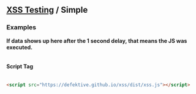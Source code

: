 ## [XSS Testing](/xss/) / Simple

### Examples
**If data shows up here after the 1 second delay, that means the JS was executed.**
<pre id="xss-console-log"></pre>


#### Script Tag

<script src="https://defektive.github.io/xss/dist/xss.js"></script>



```html

<script src="https://defektive.github.io/xss/dist/xss.js"></script>

```
